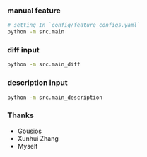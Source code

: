 
### manual feature

```sh
# setting In `config/feature_configs.yaml`
python -m src.main
```

### diff input 

```sh
python -m src.main_diff
```

### description input

```sh
python -m src.main_description
```

### Thanks
- Gousios
- Xunhui Zhang
- Myself
